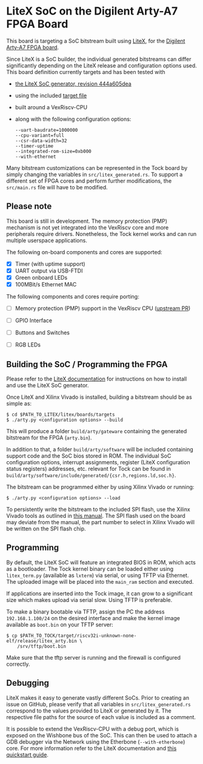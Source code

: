 LiteX SoC on the Digilent Arty-A7 FPGA Board
============================================

This board is targeting a SoC bitstream built using
[LiteX](https://github.com/enjoy-digital/litex), for the [Digilent
Arty-A7 FPGA
board](https://reference.digilentinc.com/reference/programmable-logic/arty-a7/start).

Since LiteX is a SoC builder, the individual generated bitstreams can
differ significantly depending on the LiteX release and configuration
options used. This board definition currently targets and has been
tested with
- [the LiteX SoC generator, revision
  444a605dea](https://github.com/enjoy-digital/litex/tree/444a605deae6a561dbe2c49bf3062eae6f3cd887)
- using the included [target
  file](https://github.com/enjoy-digital/litex/blob/444a605deae6a561dbe2c49bf3062eae6f3cd887/litex/boards/targets/arty.py)
- built around a VexRiscv-CPU
- along with the following configuration options:

  ```
  --uart-baudrate=1000000
  --cpu-variant=full
  --csr-data-width=32
  --timer-uptime
  --integrated-rom-size=0xb000
  --with-ethernet
  ```

Many bitstream customizations can be represented in the Tock board by
simply changing the variables in `src/litex_generated.rs`. To support
a different set of FPGA cores and perform further modifications, the
`src/main.rs` file will have to be modified.


Please note
-----------

This board is still in development. The memory protection (PMP)
mechanism is not yet integrated into the VexRiscv core and more
peripherals require drivers. Nonetheless, the Tock kernel works and
can run multiple userspace applications.

The following on-board components and cores are supported:
- [X] Timer (with uptime support)
- [X] UART output via USB-FTDI
- [X] Green onboard LEDs
- [X] 100MBit/s Ethernet MAC

The following components and cores require porting:
- [ ] Memory protection (PMP) support in the VexRiscv CPU ([upstream
      PR](https://github.com/SpinalHDL/VexRiscv/pull/147))
- [ ] GPIO Interface
- [ ] Buttons and Switches
- [ ] RGB LEDs


Building the SoC / Programming the FPGA
---------------------------------------

Please refer to the [LiteX
documentation](https://github.com/enjoy-digital/litex/wiki/) for
instructions on how to install and use the LiteX SoC generator.

Once LiteX and Xilinx Vivado is installed, building a bitstream should
be as simple as:

```
$ cd $PATH_TO_LITEX/litex/boards/targets
$ ./arty.py <configuration options> --build
```

This will produce a folder `build/arty/gateware` containing the
generated bitstream for the FPGA (`arty.bin`).

In addition to that, a folder `build/arty/software` will be included
containing support code and the SoC bios stored in ROM. The individual
SoC configuration options, interrupt assignments, register (LiteX
configuration status registers) addresses, etc. relevant for Tock can
be found in
`build/arty/software/include/generated/{csr.h,regions.ld,soc.h}`.

The bitstream can be programmed either by using Xilinx Vivado or running:

```
$ ./arty.py <configuration options> --load
```

To persistently write the bitstream to the included SPI flash, use the
Xilinx Vivado tools as outlined in [this
manual](https://reference.digilentinc.com/learn/programmable-logic/tutorials/arty-programming-guide/start#programming_the_arty_using_quad_spi). The
SPI flash used on the board may deviate from the manual, the part
number to select in Xilinx Vivado will be written on the SPI flash
chip.


Programming
-----------

By default, the LiteX SoC will feature an integrated BIOS in ROM,
which acts as a bootloader. The Tock kernel binary can be loaded
either using `litex_term.py` (available as `lxterm`) via serial, or
using TFTP via Ethernet. The uploaded image will be placed into the
`main_ram` section and executed.

If applications are inserted into the Tock image, it can grow to a
significant size which makes upload via serial slow. Using TFTP is
preferable.

To make a binary bootable via TFTP, assign the PC the address
`192.168.1.100/24` on the desired interface and make the kernel image
available as `boot.bin` on your TFTP server:

```
$ cp $PATH_TO_TOCK/target/riscv32i-unknown-none-elf/release/litex_arty.bin \
    /srv/tftp/boot.bin
```

Make sure that the tftp server is running and the firewall is
configured correctly.


Debugging
---------

LiteX makes it easy to generate vastly different SoCs. Prior to
creating an issue on GitHub, please verify that all variables in
`src/litex_generated.rs` correspond to the values provided to LiteX or
generated by it. The respective file paths for the source of each
value is included as a comment.

It is possible to extend the VexRiscv-CPU with a debug port, which is
exposed on the Wishbone bus of the SoC. This can then be used to
attach a GDB debugger via the Network using the Etherbone
(`--with-etherbone`) core. For more information refer to the LiteX
documentation and [this quickstart
guide](https://github.com/timvideos/litex-buildenv/wiki/Debugging).
